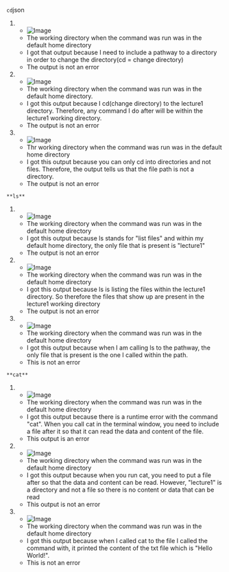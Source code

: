 ```cd```json
1. - ![Image](Screenshot_2023-10-03_125519.png)
   - The working directory when the command was run was in the default home directory
   - I got that output because I need to include a pathway to a directory in order to change the directory(cd = change directory)
   - The output is not an error
2. - ![Image](Screenshot_2023-10-03_132418.png)
   - The working directory when the command was run was in the default home directory.
   - I got this output because I cd(change directory) to the lecture1 directory. Therefore, any command I do after will be within the lecture1 working directory.
   - The output is not an error
3. - ![Image](Screenshot_2023-10-03_133513.png)
   - Thr working directory when the command was run was in the default home directory
   - I got this output because you can only cd into directories and not files. Therefore, the output tells us that the file path is not a directory.
   - The output is not an error
  
```**ls**```
1. - ![Image](Screenshot_2023-10-03_130825.png)
   - The working directory when the command was run was in the default home directory
   - I got this output because ls stands for "list files" and within my default home directory, the only file that is present is "lecture1"
   - The output is not an error
2. - ![Image](Screenshot_2023-10-03_132829.png)
   - The working directory when the command was run was in the default home directory
   - I got this output because ls is listing the files within the lecture1 directory. So therefore the files that show up are present in the lecture1 working directory
   - The output is not an error
3. - ![Image](Screenshot_2023-10-03_133738.png)
   - The working directory when the command was run was in the default home directory
   - I got this output because when I am calling ls to the pathway, the only file that is present is the one I called within the path.
   - This is not an error


```**cat**```
1. - ![Image](Screenshot_2023-10-03_131625.png)
   - The working directory when the command was run was in the default home directory
   - I got this output because there is a runtime error with the command "cat". When you call cat in the terminal window, you need to include a file after it so that it can read the data and content of the file.
   - This output is an error
2. - ![Image](Screenshot_2023-10-03_125519.png)
   - The working directory when the command was run was in the default home directory
   - I got this output because when you run cat, you need to put a file after so that the data and content can be read. However, "lecture1" is a directory and not a file so there is no content or data that can be read
   - This output is not an error
3. - ![Image](Screenshot_2023-10-03_133956.png)
   - The working directory when the command was run was in the default home directory
   - I got this output because when I called cat to the file I called the command with, it printed the content of the txt file which is "Hello World!".
   - This is not an error
